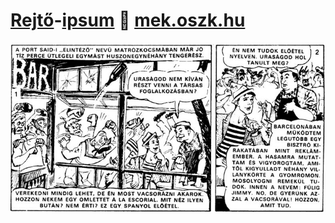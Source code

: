 # [Rejtő](https://en.wikipedia.org/wiki/Jen%C5%91_Rejt%C5%91)-[ipsum](https://en.wikipedia.org/wiki/Lorem_ipsum) :bookmark: [mek.oszk.hu](http://mek.oszk.hu/html/vgi/kereses/kereses.phtml?id=1109&sub_id=1&table=dc_creator&megnevezes=%27szerzo%27&mezoertek1=Rejt%F5&mezoertek2=Jen%F5)

[![Rejtő ipsum](https://github.com/eskzsolt/rejto-ipsum/blob/master/c.jpg "Visit")](https://eskzsolt.github.io/rejto-ipsum/)
